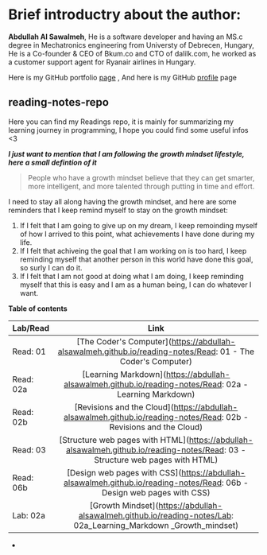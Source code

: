 # Brief introductry about the author: 
**Abdullah Al Sawalmeh**, He is a software developer and having an MS.c degree in Mechatronics engineering from Universty of Debrecen, Hungary, He is a Co-founder & CEO of Bkum.co and CTO of dalilk.com, he worked as a customer support agent for Ryanair airlines in Hungary.

Here is my GitHub portfolio [page](https://abdullah-alsawalmeh.github.io/reading-notes/) , And here is my GitHub [profile](https://github.com/Abdullah-AlSawalmeh) page 

## reading-notes-repo
Here you can find my Readings repo, it is mainly for summarizing my learning journey in programming, I hope you could find some useful infos &lt;3

***I just want to mention that I am following the growth mindset lifestyle, here a small defintion of it***
> People who have a growth mindset believe that they can get smarter, more intelligent, and more talented through putting in time and effort. 

I need to stay all along having the growth mindset, and here are some reminders that I keep remind myself to stay on the growth mindset: 

1. If I felt that I am going to give up on my dream, I keep remoinding myself of how I arrived to this point, what achievements I have done during my life.
2. If I felt that achiveing the goal that I am working on is too hard, I keep reminding myself that another person in this world have done this goal, so surly I can do it.
3. If I felt that I am not good at doing what I am doing, I keep reminding myself that this is easy and I am as a human being, I can do whatever I want.

**Table of contents**


| Lab/Read        | Link       |
| ------------- |:-------------:|
| Read: 01      | [The Coder's Computer](https://abdullah-alsawalmeh.github.io/reading-notes/Read: 01 - The Coder's Computer)| 
| Read: 02a     | [Learning Markdown](https://abdullah-alsawalmeh.github.io/reading-notes/Read: 02a - Learning Markdown)|  
| Read: 02b     | [Revisions and the Cloud](https://abdullah-alsawalmeh.github.io/reading-notes/Read: 02b - Revisions and the Cloud)|  
| Read: 03     | [Structure web pages with HTML](https://abdullah-alsawalmeh.github.io/reading-notes/Read: 03 - Structure web pages with HTML)| 
| Read: 06b     | [Design web pages with CSS](https://abdullah-alsawalmeh.github.io/reading-notes/Read: 06b - Design web pages with CSS)| 
| Lab: 02a     | [Growth Mindset](https://abdullah-alsawalmeh.github.io/reading-notes/Lab: 02a_Learning_Markdown _Growth_mindset)| 

 - 
